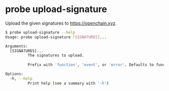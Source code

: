 # probe upload-signature

Upload the given signatures to https://openchain.xyz.

```bash
$ probe upload-signature --help
Usage: probe upload-signature [SIGNATURES]...

Arguments:
  [SIGNATURES]...
          The signatures to upload.
          
          Prefix with 'function', 'event', or 'error'. Defaults to function if no prefix given. Can also take paths to contract artifact JSON.

Options:
  -h, --help
          Print help (see a summary with '-h')
```